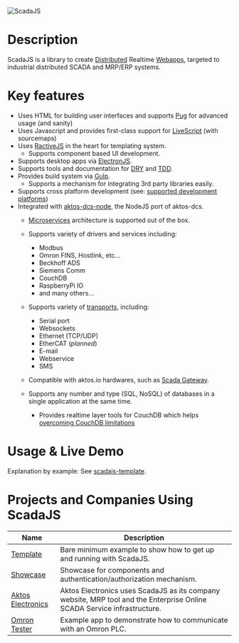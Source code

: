 ![ScadaJS](https://cdn.rawgit.com/aktos-io/scada.js/master/assets/scadajs-logo-long.svg)

# Description

ScadaJS is a library to create [Distributed](https://en.wikipedia.org/wiki/Distributed_Computing) Realtime [Webapps](https://en.wikipedia.org/wiki/Single-page_application), targeted to industrial distributed SCADA and MRP/ERP systems.

# Key features

* Uses HTML for building user interfaces and supports [Pug](https://pugjs.org) for advanced usage (and sanity)
* Uses Javascript and provides first-class support for [LiveScript](http://livescript.net) (with sourcemaps)
* Uses [RactiveJS](http://www.ractivejs.org/) in the heart for templating system.
  * Supports component based UI development.
* Supports desktop apps via [ElectronJS](http://electron.atom.io/).
* Supports tools and documentation for [DRY](https://en.wikipedia.org/wiki/Don't_repeat_yourself) and [TDD](https://en.wikipedia.org/wiki/Test-driven_development).
* Provides build system via [Gulp](http://gulpjs.com).
  * Supports a mechanism for integrating 3rd party libraries easily.
* Supports cross platform development (see: [supported development platforms](./doc/supported-development-platforms.md))
* Integrated with [aktos-dcs-node](https://github.com/aktos-io/aktos-dcs-node), the NodeJS port of aktos-dcs.
   * [Microservices](https://en.wikipedia.org/wiki/Microservices) architecture is supported out of the box.
   * Supports variety of drivers and services including:
     * Modbus
     * Omron FINS, Hostlink, etc...
     * Beckhoff ADS
     * Siemens Comm
     * CouchDB
     * RaspberryPi IO
     * and many others...
   * Supports variety of [transports](https://github.com/aktos-io/aktos-dcs-node/tree/master/transports), including:
     * Serial port
     * Websockets
     * Ethernet (TCP/UDP)
     * EtherCAT (*planned*)
     * E-mail
     * Webservice
     * SMS

   * Compatible with aktos.io hardwares, such as [Scada Gateway](https://aktos.io/scada/pdf).
   * Supports any number and type (SQL, NoSQL) of databases in a single application at the same time.
     * Provides realtime layer tools for CouchDB which helps [overcoming CouchDB limitations](https://github.com/aktos-io/aktos-dcs-node/tree/master/connectors/couch-dcs)

# Usage & Live Demo

Explanation by example: See [scadajs-template](https://github.com/aktos-io/scadajs-template/blob/master/usage-recipe.md).

# Projects and Companies Using ScadaJS

| Name | Description |
| ---- | ----- |
| [Template](https://github.com/aktos-io/scadajs-template) | Bare minimum example to show how to get up and running with ScadaJS. |
| [Showcase](https://github.com/aktos-io/scadajs-showcase) | Showcase for components and authentication/authorization mechanism.|
| [Aktos Electronics](https://aktos.io) | Aktos Electronics uses ScadaJS as its company website, MRP tool and the Enterprise Online SCADA Service infrastructure. |
| [Omron Tester](https://github.com/aktos-io/omron-tester) | Example app to demonstrate how to communicate with an Omron PLC. |
